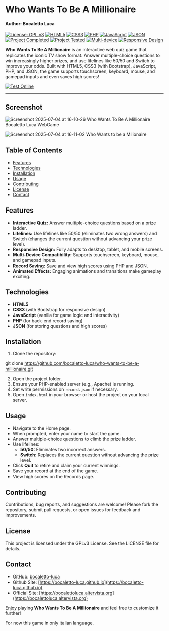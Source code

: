 # Who Wants To Be A Millionaire
#### Author: Bocaletto Luca

[![License: GPL v3](https://img.shields.io/badge/License-GPLv3-blue.svg)](https://opensource.org/licenses/GPL-3.0)
[![HTML5](https://img.shields.io/badge/HTML5-E34F26?logo=html5&logoColor=white)](https://developer.mozilla.org/en-US/docs/Web/HTML)
[![CSS3](https://img.shields.io/badge/CSS3-1572B6?logo=css3&logoColor=white)](https://developer.mozilla.org/en-US/docs/Web/CSS)
[![PHP](https://img.shields.io/badge/PHP-777BB4?logo=php&logoColor=white)](https://www.php.net)
[![JavaScript](https://img.shields.io/badge/JavaScript-F7DF1E?logo=javascript&logoColor=black)](https://developer.mozilla.org/en-US/docs/Web/JavaScript)
[![JSON](https://img.shields.io/badge/JSON-000000?logo=json&logoColor=white)](https://www.json.org/json-en.html)
[![Project Completed](https://img.shields.io/badge/Project_Completed-green.svg)]()
[![Project Tested](https://img.shields.io/badge/Project_Tested-Success-brightgreen.svg)]()
[![Multi-device](https://img.shields.io/badge/Multi--Device-Enabled-blue.svg)]()
[![Responsive Design](https://img.shields.io/badge/Responsive-Design-blueviolet.svg)]()

**Who Wants To Be A Millionaire** is an interactive web quiz game that replicates the iconic TV show format. Answer multiple-choice questions to win increasingly higher prizes, and use lifelines like 50/50 and Switch to improve your odds. Built with HTML5, CSS3 (with Bootstrap), JavaScript, PHP, and JSON, the game supports touchscreen, keyboard, mouse, and gamepad inputs and even saves high scores!

[![Test Online](https://img.shields.io/badge/Test%20Online-Click%20Here-brightgreen?style=for-the-badge)](https://bocaletto-luca.github.io/who-wants-to-be-a-millionaire/)

---

## Screenshot

![Screenshot 2025-07-04 at 16-10-26 Who Wants To Be A Millionaire Bocaletto Luca WebGame](https://github.com/user-attachments/assets/3c260565-33c7-43dd-8030-2341f58c4011)

![Screenshot 2025-07-04 at 16-11-02 Who Wants to be a Milionaire](https://github.com/user-attachments/assets/848d5b56-5d7d-4d4b-9e2e-952fa99ad220)

## Table of Contents

- [Features](#features)
- [Technologies](#technologies)
- [Installation](#installation)
- [Usage](#usage)
- [Contributing](#contributing)
- [License](#license)
- [Contact](#contact)

## Features

- **Interactive Quiz:** Answer multiple-choice questions based on a prize ladder.
- **Lifelines:** Use lifelines like 50/50 (eliminates two wrong answers) and Switch (changes the current question without advancing your prize level).
- **Responsive Design:** Fully adapts to desktop, tablet, and mobile screens.
- **Multi-Device Compatibility:** Supports touchscreen, keyboard, mouse, and gamepad inputs.
- **Record Saving:** Save and view high scores using PHP and JSON.
- **Animated Effects:** Engaging animations and transitions make gameplay exciting.

## Technologies

- **HTML5**
- **CSS3** (with Bootstrap for responsive design)
- **JavaScript** (vanilla for game logic and interactivity)
- **PHP** (for back-end record saving)
- **JSON** (for storing questions and high scores)

## Installation

1. Clone the repository:

git clone https://github.com/bocaletto-luca/who-wants-to-be-a-millionaire.git


2. Open the project folder.
3. Ensure your PHP-enabled server (e.g., Apache) is running.
4. Set write permissions on `record.json` if necessary.
5. Open `index.html` in your browser or host the project on your local server.

## Usage

- Navigate to the Home page.
- When prompted, enter your name to start the game.
- Answer multiple-choice questions to climb the prize ladder.
- Use lifelines:
  - **50/50:** Eliminates two incorrect answers.
  - **Switch:** Replaces the current question without advancing the prize level.
- Click **Quit** to retire and claim your current winnings.
- Save your record at the end of the game.
- View high scores on the Records page.

## Contributing

Contributions, bug reports, and suggestions are welcome! Please fork the repository, submit pull requests, or open issues for feedback and improvements.

## License

This project is licensed under the GPLv3 License. See the LICENSE file for details.

## Contact

- GitHub: [bocaletto-luca](https://github.com/bocaletto-luca)
- Github Site: [https://bocaletto-luca.github.io](https://bocaletto-luca.github.io)
- Official Site: [https://bocalettoluca.altervista.org](https://bocalettoluca.altervista.org)

Enjoy playing **Who Wants To Be A Millionaire** and feel free to customize it further!

For now this game in only italian language.

